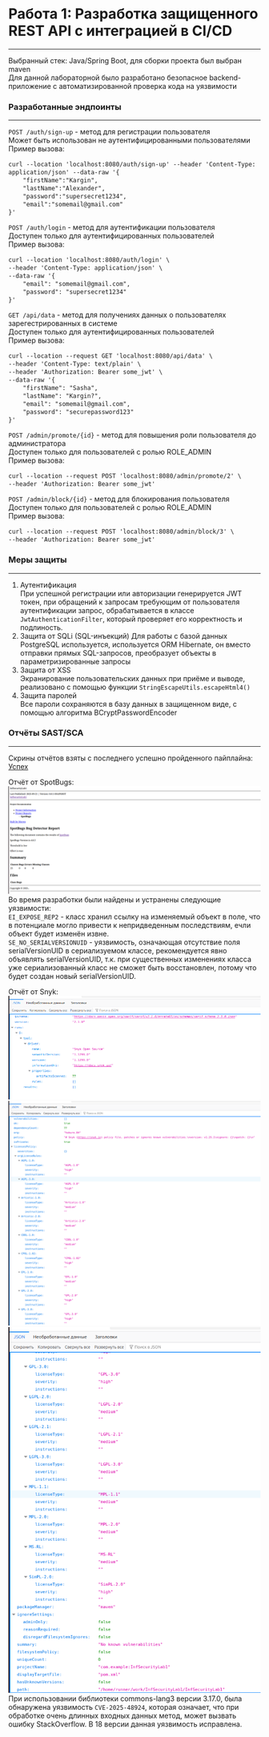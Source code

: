 # Работа 1: Разработка защищенного REST API с интеграцией в CI/CD
___

Выбранный стек: Java/Spring Boot, для сборки проекта был выбран maven  
Для данной лабораторной было разработано безопасное backend-приложение с автоматизированной проверка кода на уязвимости  

### Разработанные эндпоинты
___

`POST /auth/sign-up` - метод для регистрации пользователя  
Может быть использован не аутентифицированными пользователями  
Пример вызова: 

```
curl --location 'localhost:8080/auth/sign-up' --header 'Content-Type: application/json' --data-raw '{
    "firstName":"Kargin",
    "lastName":"Alexander",
    "password":"supersecret1234",
    "email":"somemail@gmail.com"
}'
```

`POST /auth/login` - метод для аутентификации пользователя  
Доступен только для аутентифицированных пользователей  
Пример вызова:

```
curl --location 'localhost:8080/auth/login' \
--header 'Content-Type: application/json' \
--data-raw '{
    "email": "somemail@gmail.com",
    "password": "supersecret1234"
}'

```

`GET /api/data` - метод для получениях данных о пользователях зарегестрированных в системе  
Доступен только для аутентифицированных пользователей  
Пример вызова:  

```
curl --location --request GET 'localhost:8080/api/data' \
--header 'Content-Type: text/plain' \
--header 'Authorization: Bearer some_jwt' \
--data-raw '{
    "firstName": "Sasha",
    "lastName": "Kargin?",
    "email": "somemail@gmail.com",
    "password": "securepassword123"
}'

```

`POST /admin/promote/{id}` - метод для повышения роли пользователя до администратора  
Доступен только для пользователей с ролью ROLE_ADMIN  
Пример вызова:

```
curl --location --request POST 'localhost:8080/admin/promote/2' \
--header 'Authorization: Bearer some_jwt'

```

`POST /admin/block/{id}` - метод для блокирования пользователя  
Доступен только для пользователей с ролью ROLE_ADMIN  
Пример вызова:  

```
curl --location --request POST 'localhost:8080/admin/block/3' \
--header 'Authorization: Bearer some_jwt'

```

### Меры защиты
___

1. Аутентификация  
При успешной регистрации или авторизации генерируется JWT токен, при обращений к запросам требующим от пользователя аутентификации запрос, обрабатывается в классе `JwtAuthenticationFilter`, который проверяет его корректность и подлиность.  
2. Защита от SQLi (SQL-инъекций)
Для работы с базой данных PostgreSQL используется, используется ORM Hibernate, он вместо отправки прямых SQL-запросов, преобразует объекты в параметризированные запросы
3. Защита от XSS  
Экранирование пользовательских данных при приёме и выводе, реализовано с помощью функции `StringEscapeUtils.escapeHtml4()`
4. Защита паролей  
Все пароли сохраняются в базу данных в защищенном виде, с помощью алгоритма BCryptPasswordEncoder  

### Отчёты SAST/SCA
___
Скрины отчётов взяты с последнего успешно пройденного пайплайна: [Успех](https://github.com/Hokure04/InfSecurityLab1/actions/runs/17931556477)

Отчёт от SpotBugs:
![alt text](image.png)  
Во время разработки были найдены и устранены следующие уязвимости:  
`EI_EXPOSE_REP2` - класс хранил ссылку на изменяемый объект в поле, что в потенциале могло привести к непридведенным последствиям, ечли объект будет изменён извне.  
`SE_NO_SERIALVERSIONUID` - уязвимость, означающая отсутствие поля serialVersionUID в сериализуемом классе, рекомендуется явно объявлять serialVersionUID, т.к. при существенных изменениях класса уже сериализованный класс не сможет быть восстановлен, потому что будет создан новый serialVersionUID.  


Отчёт от Snyk:
![alt text](image-1.png)
![alt text](image-2.png)
![alt text](image-3.png)  
При использовании библиотеки commons-lang3 версии 3.17.0, была обнаружена уязвимость `CVE-2025-48924`, которая означает, что при обработке очень длинных входных данных метод, может вызвать ошибку StackOverflow. В 18 версии данная уязвимость исправлена.
